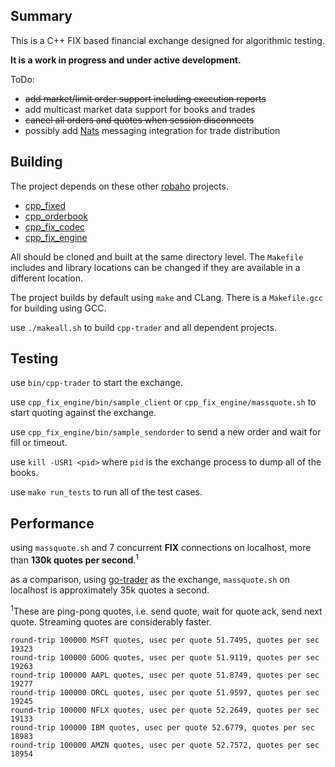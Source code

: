 ## Summary

This is a C++ FIX based financial exchange designed for algorithmic testing.

__It is a work in progress and under active development.__

ToDo:
- ~~add market/limit order support including execution reports~~
- add multicast market data support for books and trades
- ~~cancel all orders and quotes when session disconnects~~
- possibly add [Nats](https://github.com/nats-io) messaging integration for trade distribution

## Building

The project depends on these other [robaho](https://github.com/robaho) projects.
- [cpp_fixed](https://github.com/robaho/cpp_fixed)
- [cpp_orderbook](https://github.com/robaho/cpp_orderbook)
- [cpp_fix_codec](https://github.com/robaho/cpp_fix_codec)
- [cpp_fix_engine](https://github.com/robaho/cpp_fix_engine)

All should be cloned and built at the same directory level. The `Makefile` includes and library locations can be changed if they are available in a different location.

The project builds by default using `make` and CLang. There is a `Makefile.gcc` for building using GCC.

use `./makeall.sh` to build `cpp-trader` and all dependent projects.

## Testing

use `bin/cpp-trader` to start the exchange.

use `cpp_fix_engine/bin/sample_client` or `cpp_fix_engine/massquote.sh` to start quoting against the exchange.

use `cpp_fix_engine/bin/sample_sendorder` to send a new order and wait for fill or timeout.

use `kill -USR1 <pid>` where `pid` is the exchange process to dump all of the books.

use `make run_tests` to run all of the test cases.

## Performance

using `massquote.sh` and 7 concurrent **FIX** connections on localhost, more than **130k quotes per second**.<sup>1</sup>

as a comparison, using [go-trader](https://github.com/robaho/go-trader) as the exchange, `massquote.sh` on localhost is approximately 35k quotes a second.

<sup>1</sup>These are ping-pong quotes, i.e. send quote, wait for quote ack, send next quote. Streaming quotes are considerably faster.

```
round-trip 100000 MSFT quotes, usec per quote 51.7495, quotes per sec 19323
round-trip 100000 GOOG quotes, usec per quote 51.9119, quotes per sec 19263
round-trip 100000 AAPL quotes, usec per quote 51.8749, quotes per sec 19277
round-trip 100000 ORCL quotes, usec per quote 51.9597, quotes per sec 19245
round-trip 100000 NFLX quotes, usec per quote 52.2649, quotes per sec 19133
round-trip 100000 IBM quotes, usec per quote 52.6779, quotes per sec 18983
round-trip 100000 AMZN quotes, usec per quote 52.7572, quotes per sec 18954
```

